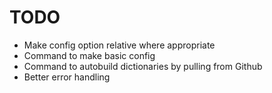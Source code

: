 # TODO

- Make config option relative where appropriate
- Command to make basic config
- Command to autobuild dictionaries by pulling from Github
- Better error handling
